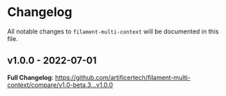 # Changelog

All notable changes to `filament-multi-context` will be documented in this file.

## v1.0.0 - 2022-07-01

**Full Changelog**: https://github.com/artificertech/filament-multi-context/compare/v1.0-beta.3...v1.0.0
